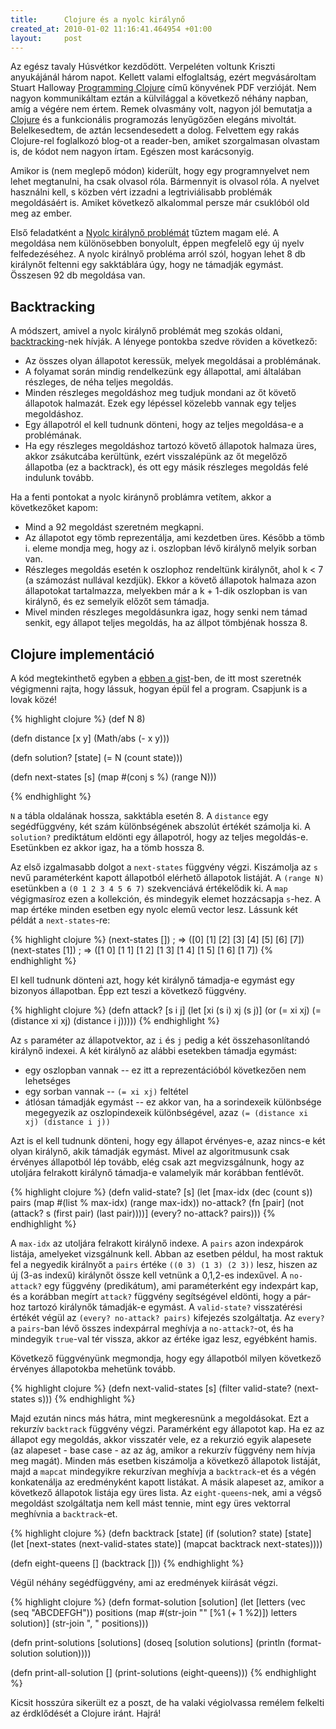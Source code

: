 ```yaml
--- 
title:      Clojure és a nyolc királynő
created_at: 2010-01-02 11:16:41.464954 +01:00
layout:     post
--- 
```

Az egész tavaly Húsvétkor kezdődött. Verpeléten voltunk Kriszti
anyukájánál három napot. Kellett valami elfoglaltság, ezért megvásároltam
Stuart Halloway [Programming Clojure](http://pragprog.com/titles/shcloj/programming-clojure) című
könyvének PDF verzióját. Nem nagyon kommunikáltam eztán a külvilággal a következő
néhány napban, amíg a végére nem értem. Remek olvasmány volt, nagyon
jól bemutatja a [Clojure](http://clojure.org) és a funkcionális
programozás lenyűgözően elegáns mivoltát. Belelkesedtem, de aztán
lecsendesedett a dolog. Felvettem egy rakás Clojure-rel foglalkozó
blog-ot a reader-ben, amiket szorgalmasan olvastam is, de kódot nem
nagyon írtam. Egészen most karácsonyig.

Amikor is (nem meglepő módon) kiderült, hogy egy programnyelvet nem lehet
megtanulni, ha csak olvasol róla. Bármennyit is olvasol róla. A
nyelvet használni kell, s közben vért izzadni a legtriviálisabb
problémák megoldásáért is. Amiket következő alkalommal persze már
csuklóból old meg az ember.

Első feladatként a [Nyolc királynő
problémát](http://en.wikipedia.org/wiki/Eight_queens_puzzle) tűztem
magam elé. A megoldása nem különösebben bonyolult, éppen megfelelő egy
új nyelv felfedezéséhez. A nyolc királnyő probléma arról szól, hogyan lehet 8 db királynőt
feltenni egy sakktáblára úgy, hogy ne támadják egymást. Összesen 92 db
megoldása van.

Backtracking
------------

A módszert, amivel a nyolc királynő problémát meg szokás oldani,
[backtracking](http://en.wikipedia.org/wiki/Backtracking)-nek
hívják. A lényege pontokba szedve röviden a következő:

* Az összes olyan állapotot keressük, melyek megoldásai a  problémának.
* A folyamat során mindig rendelkezünk egy állapottal, ami általában részleges, de néha teljes megoldás.
* Minden részleges megoldáshoz meg tudjuk mondani az őt követő állapotok halmazát. Ezek egy lépéssel közelebb vannak egy teljes megoldáshoz.
* Egy állapotról el kell tudnunk dönteni, hogy az teljes megoldása-e a problémának.
* Ha egy részleges megoldáshoz tartozó követő állapotok halmaza üres, akkor zsákutcába kerültünk, ezért visszalépünk az őt megelőző állapotba
  (ez a backtrack), és ott egy másik részleges megoldás felé indulunk tovább.

Ha a fenti pontokat a nyolc kiránynő problámra vetítem, akkor a következőket kapom:

* Mind a 92 megoldást szeretném megkapni.
* Az állapotot egy tömb reprezentálja, ami kezdetben üres. Később a tömb i. eleme mondja meg, hogy az i. oszlopban lévő királynő melyik sorban van.
* Részleges megoldás esetén k oszlophoz rendeltünk királynőt, ahol k < 7 (a számozást nullával kezdjük). Ekkor a követő állapotok halmaza azon állapotokat
  tartalmazza, melyekben már a k + 1-dik oszlopban is van királynő, és ez semelyik előzőt sem támadja.
* Mivel minden részleges megoldásunkra igaz, hogy senki nem támad senkit, egy állapot teljes megoldás, ha az állpot tömbjénak hossza 8.

Clojure implementáció
---------------------

A kód megtekinthető egyben a [ebben a gist](http://gist.github.com/267522)-ben, de itt most
szeretnék végigmenni rajta, hogy lássuk, hogyan épül fel a program. Csapjunk is a lovak közé!

{% highlight clojure %}
(def N 8)

(defn distance [x y] (Math/abs (- x y)))

(defn solution? [state]
  (= N (count state)))

(defn next-states [s]
  (map #(conj s %) (range N)))

{% endhighlight %}

`N` a tábla oldalának hossza, sakktábla esetén 8. A `distance` egy
segédfüggvény, két szám különbségének abszolút értékét számolja ki. A
`solution?` prediktátum eldönti egy állapotról, hogy az teljes
megoldás-e. Esetünkben ez akkor igaz, ha a tömb hossza 8. 

Az első izgalmasabb dolgot a `next-states` függvény végzi. Kiszámolja az
`s` nevű paraméterként kapott állapotból elérhető állapotok listáját. A `(range N)`
esetünkben a `(0 1 2 3 4 5 6 7)` szekvenciává értékelődik ki. A `map`
végigmasíroz ezen a kollekción, és mindegyik elemet hozzácsapja
`s`-hez. A map értéke minden esetben egy nyolc elemű vector lesz. 
Lássunk két példát a `next-states`-re:

{% highlight clojure %}
(next-states [])  ; => ([0] [1] [2] [3] [4] [5] [6] [7])
(next-states [1]) ; => ([1 0] [1 1] [1 2] [1 3] [1 4] [1 5] [1 6] [1 7])
{% endhighlight %}

El kell tudnunk dönteni azt, hogy két királynő támadja-e egymást egy
bizonyos állapotban. Épp ezt teszi a következő függvény. 

{% highlight clojure %}
(defn attack? [s i j]
  (let [xi (s i)
        xj (s j)]
    (or (= xi xj)
        (= (distance xi xj) (distance i j)))))
{% endhighlight %}

Az `s` paraméter az állapotvektor, az `i` és `j` pedig a két
összehasonlítandó királynő indexei. A két királynő az
alábbi esetekben támadja egymást:

* egy oszlopban vannak -- ez itt a reprezentációból következően nem lehetséges
* egy sorban vannak -- `(= xi xj)` feltétel
* átlósan támadják egymást -- ez akkor van, ha a sorindexeik
  különbsége megegyezik az oszlopindexeik különbségével, azaz `(= (distance xi xj) (distance i j))`

Azt is el kell tudnunk dönteni, hogy egy állapot érvényes-e, azaz
nincs-e két olyan királynő, akik támadják egymást. Mivel az
algoritmusunk csak érvényes állapotból lép tovább, elég csak azt
megvizsgálnunk, hogy az utoljára felrakott királynő támadja-e
valamelyik már korábban fentlévőt.

{% highlight clojure %}
(defn valid-state? [s]
  (let [max-idx (dec (count s))
        pairs (map #(list % max-idx) (range max-idx))
        no-attack? (fn [pair]
                     (not (attack? s (first pair) (last pair))))]
    (every? no-attack? pairs)))
{% endhighlight %}

A `max-idx` az utoljára felrakott királynő indexe. A `pairs` azon indexpárok
listája, amelyeket vizsgálnunk kell. Abban az esetben példul, ha most
raktuk fel a negyedik királnyőt a `pairs` értéke `((0 3) (1 3) (2 3))`
lesz, hiszen az új (3-as indexű) királynőt össze kell vetnünk a
0,1,2-es indexűvel. A `no-attack?` egy függvény (predikátum), ami paraméterként egy
indexpárt kap, és a korábban megírt `attack?` függvény segítségével
eldönti, hogy a pár-hoz tartozó királynők támadják-e egymást. A
`valid-state?` visszatérési értékét végül az `(every? no-attack? pairs)`
kifejezés szolgáltatja. Az `every?` a `pairs`-ban lévő összes
indexpárral meghívja a `no-attack?`-ot, és ha mindegyik `true`-val tér vissza, akkor az értéke
igaz lesz, egyébként hamis.

Következő függvényünk megmondja, hogy egy állapotból milyen következő
érvényes állapotokba mehetünk tovább.

{% highlight clojure %}
(defn next-valid-states [s]
  (filter valid-state? (next-states s)))
{% endhighlight %}

Majd ezután nincs más hátra, mint megkeresnünk a megoldásokat. Ezt a
rekurzív `backtrack` függvény végzi. Paramérként egy állapotot kap. Ha
ez az állapot egy megoldás, akkor visszatér vele, ez a rekurzió egyik
alapesete (az alapeset - base case - az az ág, amikor a rekurzív függvény nem
hívja meg magát). Minden más esetben kiszámolja a következő állapotok listáját,
majd a `mapcat` mindegyikre rekurzívan meghívja a `backtrack`-et és a
végén konkatenálja az eredményként kapott listákat. A másik alapeset
az, amikor a következő állapotok listája egy üres lista. Az
`eight-queens`-nek, ami a végső megoldást szolgáltatja nem kell mást
tennie, mint egy üres vektorral meghívnia a `backtrack`-et.

{% highlight clojure %}
(defn backtrack [state]
  (if (solution? state)
    [state]
    (let [next-states (next-valid-states state)]
      (mapcat backtrack next-states))))

(defn eight-queens [] (backtrack []))
{% endhighlight %}

Végül néhány segédfüggvény, ami az eredmények kiírását végzi.

{% highlight clojure %}
(defn format-solution [solution]
  (let [letters (vec (seq "ABCDEFGH"))
        positions (map #(str-join "" [%1 (+ 1 %2)]) letters solution)]
    (str-join ", " positions)))

(defn print-solutions [solutions]
  (doseq [solution solutions]
    (println (format-solution solution))))

(defn print-all-solution []
  (print-solutions (eight-queens)))
{% endhighlight %}

Kicsit hosszúra sikerült ez a poszt, de ha valaki végiolvassa remélem
felkelti az érdklődését a Clojure iránt. Hajrá!
